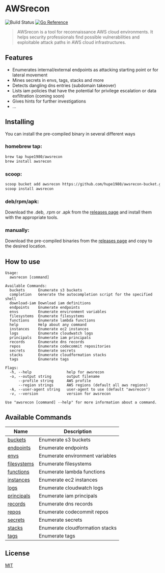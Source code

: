 # AWSrecon
![Build Status](https://github.com/hupe1980/awsrecon/workflows/build/badge.svg) 
[![Go Reference](https://pkg.go.dev/badge/github.com/hupe1980/awsrecon.svg)](https://pkg.go.dev/github.com/hupe1980/awsrecon)
> AWSrecon is a tool for reconnaissance AWS cloud environments. It helps security professionals find possible vulnerabilities and exploitable attack paths in AWS cloud infrastructures.

## Features

- Enumerates internal/external endpoints as attacking starting point or for lateral movement 
- Mines secrets in envs, tags, stacks and more
- Detects dangling dns entries (subdomain takeover)
- Lists iam policies that have the potential for privilege escalation or data exfiltration (coming soon)
- Gives hints for further investigations
- ...

## Installing
You can install the pre-compiled binary in several different ways

### homebrew tap:
```bash
brew tap hupe1980/awsrecon
brew install awsrecon
```
### scoop:
```bash
scoop bucket add awsrecon https://github.com/hupe1980/awsrecon-bucket.git
scoop install awsrecon
```

### deb/rpm/apk:
Download the .deb, .rpm or .apk from the [releases page](https://github.com/hupe1980/awsrecon/releases) and install them with the appropriate tools.

### manually:
Download the pre-compiled binaries from the [releases page](https://github.com/hupe1980/awsrecon/releases) and copy to the desired location.


## How to use
```
Usage:
  awsrecon [command]

Available Commands:
  buckets      Enumerate s3 buckets
  completion   Generate the autocompletion script for the specified shell
  download-iam Download iam definitions
  endpoints    Enumerate endpoints
  envs         Enumerate environment variables
  filesystems  Enumerate filesystems
  functions    Enumerate lambda functions
  help         Help about any command
  instances    Enumerate ec2 instances
  logs         Enumerate cloudwatch logs
  principals   Enumerate iam principals
  records      Enumerate dns records
  repos        Enumerate codecommit repositories
  secrets      Enumerate secrets
  stacks       Enumerate cloudformation stacks
  tags         Enumerate tags

Flags:
  -h, --help                help for awsrecon
  -o, --output string       output filename
      --profile string      AWS profile
      --region strings      AWS regions (default all aws regions)
  -A, --user-agent string   user-agent to use (default "awsrecon")
  -v, --version             version for awsrecon

Use "awsrecon [command] --help" for more information about a command.
```

## Available Commands
|Name|Description
|-|-
|[buckets](/docs/buckets.md)|Enumerate s3 buckets|
|[endpoints](/docs/endpoints.md)|Enumerate endpoints|
|[envs](/docs/envs.md)|Enumerate environment variables|
|[filesystems](/docs/filesystems.md)|Enumerate filesystems|
|[functions](/docs/functions.md)|Enumerate lambda functions|
|[instances](/docs/instances.md)|Enumerate ec2 instances|
|[logs](/docs/logs.md)|Enumerate cloudwatch logs|
|[principals](/docs/principals.md)|Enumerate iam principals|
|[records](/docs/records.md)|Enumerate dns records|
|[repos](/docs/repos.md)|Enumerate codecommit repos|
|[secrets](/docs/secrets.md)|Enumerate secrets|
|[stacks](/docs/stacks.md)|Enumerate cloudformation stacks|
|[tags](/docs/tags.md)|Enumerate tags|

## License
[MIT](LICENCE)
